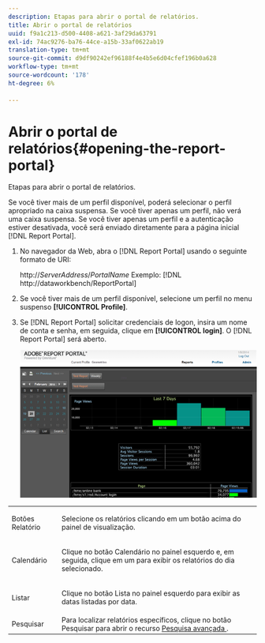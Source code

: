 ```yaml
---
description: Etapas para abrir o portal de relatórios.
title: Abrir o portal de relatórios
uuid: f9a1c213-d500-4408-a621-3af29da63791
exl-id: 74ac9276-ba76-44ce-a15b-33af0622ab19
translation-type: tm+mt
source-git-commit: d9df90242ef96188f4e4b5e6d04cfef196b0a628
workflow-type: tm+mt
source-wordcount: '178'
ht-degree: 6%

---
```


# Abrir o portal de relatórios{#opening-the-report-portal}

Etapas para abrir o portal de relatórios.

Se você tiver mais de um perfil disponível, poderá selecionar o perfil apropriado na caixa suspensa. Se você tiver apenas um perfil, não verá uma caixa suspensa. Se você tiver apenas um perfil e a autenticação estiver desativada, você será enviado diretamente para a página inicial [!DNL Report Portal].

1. No navegador da Web, abra o [!DNL Report Portal] usando o seguinte formato de URI:

   http://*ServerAddress*/*PortalName*
Exemplo: [!DNL http://dataworkbench/ReportPortal]
1. Se você tiver mais de um perfil disponível, selecione um perfil no menu suspenso **[!UICONTROL Profile]**.
1. Se [!DNL Report Portal] solicitar credenciais de logon, insira um nome de conta e senha, em seguida, clique em **[!UICONTROL login]**. O [!DNL Report Portal] será aberto.

   ![](assets/report_portal_home.png)

<table id="table_E68190C670684FA798B41702FC911827"> 
 <tbody> 
  <tr> 
   <td colname="col1"> Botões Relatório </td> 
   <td colname="col2"> <p>Selecione os relatórios clicando em um botão acima do painel de visualização. </p> </td> 
  </tr> 
  <tr> 
   <td colname="col1"> Calendário </td> 
   <td colname="col2"> <p>Clique no botão <span class="uicontrol"> Calendário </span> no painel esquerdo e, em seguida, clique em um para exibir os relatórios do dia selecionado. </p> </td> 
  </tr> 
  <tr> 
   <td colname="col1"> Listar </td> 
   <td colname="col2"> <p>Clique no botão <span class="uicontrol"> Lista </span> no painel esquerdo para exibir as datas listadas por data. </p> </td> 
  </tr> 
  <tr> 
   <td colname="col1"> Pesquisar </td> 
   <td colname="col2"> Para localizar relatórios específicos, clique no botão <span class="uicontrol"> Pesquisar </span> para abrir o recurso <a href="../../../home/c-rpt-oview/c-search-adv.md#concept-083b751e28b645ceaa4d9784d21f78ca"> Pesquisa avançada </a>. </td> 
  </tr> 
 </tbody> 
</table>
